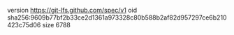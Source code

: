 version https://git-lfs.github.com/spec/v1
oid sha256:9609b77bf2b33ce2d1361a973328c80b588b2af82d957297ce6b210423c75d06
size 6788
